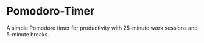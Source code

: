 # Pomodoro-Timer
A simple Pomodoro timer for productivity with 25-minute work sessions and 5-minute breaks.
